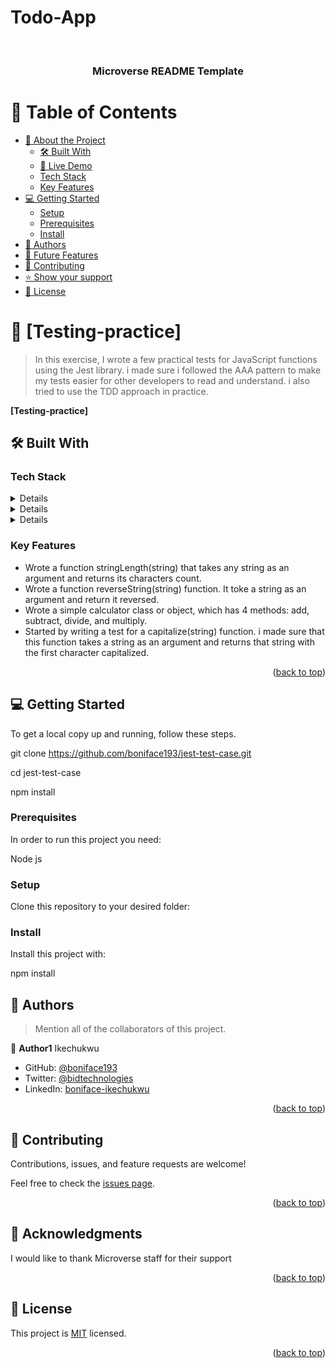# Todo-App
<a name="readme-top"></a>

<div align="center">

  <br/>

  <h3><b>Microverse README Template</b></h3>

</div>

<!-- TABLE OF CONTENTS -->

# 📗 Table of Contents

- [📖 About the Project](#about-project)
  - [🛠 Built With](#built-with)
   - [🚀 Live Demo](#live-demo)
    - [Tech Stack](#tech-stack)
    - [Key Features](#key-features)
- [💻 Getting Started](#getting-started)
  - [Setup](#setup)
  - [Prerequisites](#prerequisites)
  - [Install](#install)
- [👥 Authors](#authors)
- [🔭 Future Features](#future-features)
- [🤝 Contributing](#contributing)
- [⭐️ Show your support](#support)
- [📝 License](#license)

<!-- PROJECT DESCRIPTION -->

# 📖 [Testing-practice] <a name="about-project"></a>

> In this exercise, I wrote a few practical tests for JavaScript functions using the Jest library. i made sure i followed the AAA pattern to make my tests easier for other developers to read and understand. i also tried to use the TDD approach in practice.

**[Testing-practice]**

## 🛠 Built With <a name="built-with"></a>

### Tech Stack <a name="tech-stack"></a>

<details>
html
</details>

<details>
 css
</details>

<details>
 JavaScript
</details>

<!-- Features -->
### Key Features <a name="key-features"></a>

- Wrote a function stringLength(string) that takes any string as an argument and returns its characters count.
- Wrote a function reverseString(string) function. It toke a string as an argument and return it reversed.
- Wrote a simple calculator class or object, which has 4 methods: add, subtract, divide, and multiply.
- Started by writing a test for a capitalize(string) function. i made sure that this function takes a string as an argument and returns that string with the first character capitalized.


<p align="right">(<a href="#readme-top">back to top</a>)</p>

<!-- GETTING STARTED -->

## 💻 Getting Started <a name="getting-started"></a>

To get a local copy up and running, follow these steps.

git clone https://github.com/boniface193/jest-test-case.git

cd jest-test-case

npm install

### Prerequisites

In order to run this project you need:

Node js

### Setup

Clone this repository to your desired folder:

### Install

Install this project with:

npm install

<!-- AUTHORS -->

## 👥 Authors <a name="authors"></a>

> Mention all of the collaborators of this project.

👤 **Author1**
Ikechukwu

- GitHub: [@boniface193](https://github.com/boniface193)
- Twitter: [@bidtechnologies](https://twitter.com/bidtechnologies)
- LinkedIn: [boniface-ikechukwu](https://www.linkedin.com/in/boniface-ikechukwu/)

<p align="right">(<a href="#readme-top">back to top</a>)</p>

<!-- CONTRIBUTING -->

## 🤝 Contributing <a name="contributing"></a>

Contributions, issues, and feature requests are welcome!

Feel free to check the [issues page](../../issues/).

<p align="right">(<a href="#readme-top">back to top</a>)</p>

<!-- ACKNOWLEDGEMENTS -->

## 🙏 Acknowledgments <a name="acknowledgements"></a>

I would like to thank Microverse staff for their support

<p align="right">(<a href="#readme-top">back to top</a>)</p>


<!-- LICENSE -->

## 📝 License <a name="license"></a>

This project is [MIT](./MIT.md) licensed.

<p align="right">(<a href="#readme-top">back to top</a>)</p>
